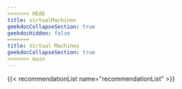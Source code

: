 ```yaml
---
<<<<<<< HEAD
title: virtualMachines
geekdocCollapseSection: true
geekdocHidden: false
=======
title: Virtual Machines
geekdocCollapseSection: true
>>>>>>> main
---
```


{{< recommendationList name="recommendationList" >}}
